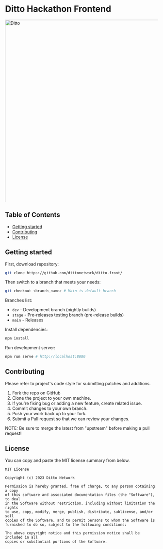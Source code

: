 # Ditto Hackathon Frontend

<img src="https://i.imgur.com/g846Eq5.png" alt="Ditto" width="600">

## Table of Contents

- [Getting started](#getting-started)
- [Contributing](#contributing)
- [License](#license)

## Getting started

First, download repository:

```bash
git clone https://github.com/dittonetwork/ditto-front/
```

Then switch to a branch that meets your needs:

```bash
git checkout <branch_name> # Main is default branch
```

Branches list:

- `dev` - Development branch (nightly builds)
- `stage` - Pre-releases testing branch (pre-release builds)
- `main` - Releases

Install dependencies:

```bash
npm install
```

Run development server:

```bash
npm run serve # http://localhost:8080
```

## Contributing

Please refer to project's code style for submitting patches and additions.

1. Fork the repo on GitHub
2. Clone the project to your own machine.
3. If you're fixing bug or adding a new feature, create related issue.
4. Commit changes to your own branch.
5. Push your work back up to your fork.
6. Submit a Pull request so that we can review your changes.

NOTE: Be sure to merge the latest from "upstream" before making a pull request!

## License

You can copy and paste the MIT license summary from below.

```
MIT License

Copyright (c) 2023 Ditto Network

Permission is hereby granted, free of charge, to any person obtaining a copy
of this software and associated documentation files (the "Software"), to deal
in the Software without restriction, including without limitation the rights
to use, copy, modify, merge, publish, distribute, sublicense, and/or sell
copies of the Software, and to permit persons to whom the Software is
furnished to do so, subject to the following conditions:

The above copyright notice and this permission notice shall be included in all
copies or substantial portions of the Software.
```
